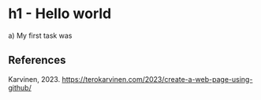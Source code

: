 # h1 - Hello world

a) My first task was 

## References 

Karvinen, 2023. https://terokarvinen.com/2023/create-a-web-page-using-github/
